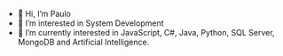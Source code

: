 - 👋 Hi, I’m Paulo
- 👀 I’m interested in System Development
- 🌱 I’m currently interested in JavaScript, C#, Java, Python, SQL Server, MongoDB and Artificial Intelligence.

